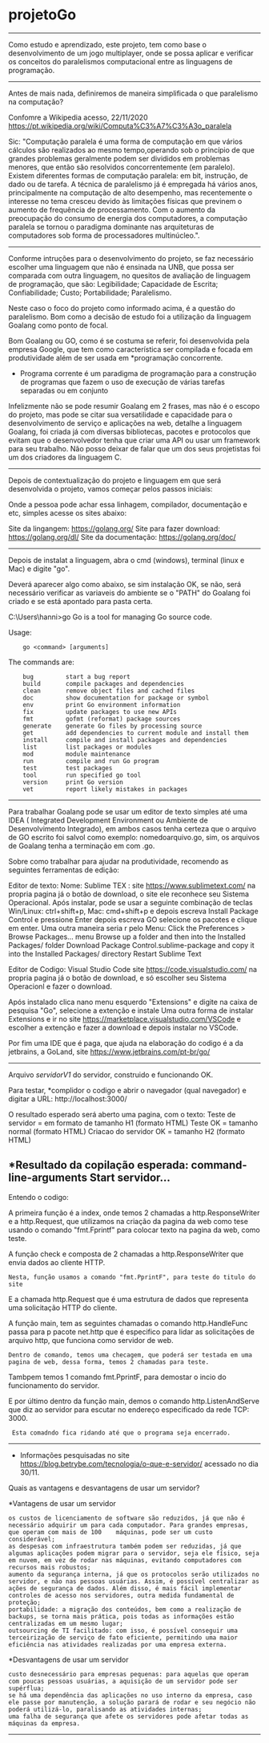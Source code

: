 # projetoGo
----------------------------------------------------------------------------------------------------------------------
Como estudo e aprendizado, este projeto, tem como base o desenvolvimento de um jogo multiplayer, onde se possa aplicar e verificar os conceitos do paralelismos computacional entre as linguagens de programação.

----------------------------------------------------------------------------------------------------------------------

Antes de mais nada, definiremos de maneira simplificada o que paralelismo na computação?

Confomre a Wikipedia acesso, 22/11/2020 <https://pt.wikipedia.org/wiki/Computa%C3%A7%C3%A3o_paralela>

Sic: "Computação paralela é uma forma de computação em que vários cálculos são realizados ao mesmo tempo,operando sob o princípio de que grandes problemas geralmente podem ser divididos em problemas menores, que então são resolvidos concorrentemente (em paralelo). Existem diferentes formas de computação paralela: em bit, instrução, de dado ou de tarefa. A técnica de paralelismo já é empregada há vários anos, principalmente na computação de alto desempenho, mas recentemente o interesse no tema cresceu devido às limitações físicas que previnem o aumento de frequência de processamento. Com o aumento da preocupação do consumo de energia dos computadores, a computação paralela se tornou o paradigma dominante nas arquiteturas de computadores sob forma de processadores multinúcleo.".

-----------------------------------------------------------------------------------------------------------------------
Conforme intruções para o desenvolvimento do projeto, se faz necessário escolher uma linguagem que não é ensinada na UNB, que possa ser comparada com outra linguagem, no quesitos de avaliação de linguagem de programação, que são: 
Legibilidade;
Capacidade de Escrita;
Confiabilidade; 
Custo;
Portabilidade; 
Paralelismo.

Neste caso o foco do projeto como informado acima, é a questão do paralelismo. Bom como a decisão de estudo foi a utilização da linguagem Goalang como ponto de focal.

Bom Goalang ou GO, como é se costuma se referir, foi desenvolvida pela empresa Google, que tem como característica ser compilada e focada em produtividade além de ser usada em *programação concorrente.

* Programa corrente é um paradigma de programação para a construção de programas que fazem o uso de execução de várias tarefas separadas ou em conjunto

Infelizmente não se pode resumir Goalang em 2 frases, mas não é o escopo do projeto, mas pode se citar sua versatilidade e capacidade para o desenvolvimento de serviço e aplicações na web, detalhe a linguagem Goalang, foi criada já com diversas bibliotecas, pacotes e protocolos que evitam que o desenvolvedor tenha que criar uma API ou usar um framework para seu trabalho. Não posso deixar de falar que um dos seus projetistas foi um dos criadores da linguagem C.

-----------------------------------------------------------------------------------------------------------------------
Depois de contextualização do projeto e linguagem em que será desenvolvida o projeto, vamos começar pelos passos iniciais:

Onde a pessoa pode achar essa linhagem, compilador, documentação e etc, simples acesse os sites abaixo:

Site da lingangem: https://golang.org/
Site para fazer download: https://golang.org/dl/
Site da documentação: https://golang.org/doc/

------------------------------------------------------------------------------------------------------------------------
 Depois de instalat a linguagem, abra o cmd (windows), terminal (linux e Mac) e digite "go".
 
 Deverá aparecer algo como abaixo, se sim instalação OK, se não, será necessário verificar as variaveis do ambiente se o "PATH" do Goalang foi criado e se está apontado para pasta certa.
 
 C:\Users\hanni>go
Go is a tool for managing Go source code.

Usage:

        go <command> [arguments]

The commands are:

        bug         start a bug report
        build       compile packages and dependencies
        clean       remove object files and cached files
        doc         show documentation for package or symbol
        env         print Go environment information
        fix         update packages to use new APIs
        fmt         gofmt (reformat) package sources
        generate    generate Go files by processing source
        get         add dependencies to current module and install them
        install     compile and install packages and dependencies
        list        list packages or modules
        mod         module maintenance
        run         compile and run Go program
        test        test packages
        tool        run specified go tool
        version     print Go version
        vet         report likely mistakes in packages

 
-------------------------------------------------------------------------------------------------------------------------------
Para trabalhar Goalang pode se usar um editor de texto simples até uma IDEA ( Integrated Development Environment ou Ambiente de Desenvolvimento Integrado), em ambos casos tenha certeza que o arquivo de GO escrito foi salvol como exemplo: nomedoarquivo.go, sim, os arquivos de Goalang tenha a terminação em com .go.

Sobre como trabalhar para ajudar na produtividade, recomendo as seguintes ferramentas de edição:

Editor de texto: Nome: Sublime TEX : site https://www.sublimetext.com/ na propria pagina já o botão de download, o site ele reconhece seu Sistema Operacional.
Após instalar, 
    pode se usar a seguinte combinação de teclas Win/Linux: ctrl+shift+p, Mac: cmd+shift+p e depois escreva Install Package Control e pressione Enter
    depois escreva GO selecione os pacotes e clique em enter.
Uma outra maneira seria r pelo Menu: 
    Click the Preferences > Browse Packages… menu
    Browse up a folder and then into the Installed Packages/ folder
    Download Package Control.sublime-package and copy it into the Installed Packages/ directory
    Restart Sublime Text

Editor de Codigo: Visual Studio Code site https://code.visualstudio.com/ na propria pagina já o botão de download, e só escolher seu Sistema Operacionl e fazer o download.

Após instalado clica nano menu esquerdo "Extensions" e digite na caixa de pesquisa "Go", selecione a extenção e instale
Uma outra forma de instalar Extensions e ir no site https://marketplace.visualstudio.com/VSCode e escolher a extenção e fazer a download e depois instalar no VSCode.

Por fim uma IDE que é paga, que ajuda na elaboração do codigo é a da jetbrains, a GoLand, site https://www.jetbrains.com/pt-br/go/

------------------------------------------------------------------------------------------------------------------------------------------------------------------

Arquivo *servidorV1* do servidor, construido e funcionando OK.

Para testar, *complidor o codigo e abrir o navegador (qual navegador) e digitar a URL: http://localhost:3000/

O resultado esperado será aberto uma pagina, com o texto: 
Teste de servidor = em formato de tamanho H1 (formato HTML)
Teste OK = tamanho normal (formato HTML)
Criacao do servidor OK = tamanho H2 (formato HTML)

*Resultado da copilação esperada: 
command-line-arguments
Start servidor...
---------------------------------------
Entendo o codigo:

A primeira função é a index, onde temos 2 chamadas a http.ResponseWriter e a http.Request, que utilizamos na criação da pagina da web como tese usando o comando "fmt.Fprintf" para colocar texto na pagina da web, como teste.

A função check e composta de 2 chamadas a http.ResponseWriter que envia dados ao cliente HTTP.
   
    Nesta, função usamos a comando "fmt.PprintF", para teste do titulo do site

E a chamada http.Request que é uma estrutura de dados que representa uma solicitação HTTP do cliente.

A função main, tem as seguintes chamadas o comando http.HandleFunc passa para p pacote net.http que é especifico para lidar as solicitações de arquivo http, que funciona como servidor de web.

    Dentro de comando, temos uma checagem, que poderá ser testada em uma pagina de web, dessa forma, temos 2 chamadas para teste.
    
Tambpem temos 1 comando fmt.PprintF, para demostar o incio do funcionamento do servidor.

E por último dentro da função main, demos o comando http.ListenAndServe que diz ao servidor para escutar no endereço especificado da rede TCP: 3000. 
 
     Esta comadndo fica ridando até que o programa seja encerrado.

------------------------
* Informações pesquisadas no site <https://blog.betrybe.com/tecnologia/o-que-e-servidor/> acessado no dia 30/11.

Quais as vantagens e desvantagens de usar um servidor?

*Vantagens de usar um servidor

    os custos de licenciamento de software são reduzidos, já que não é necessário adquirir um para cada computador. Para grandes empresas, que operam com mais de 100    máquinas, pode ser um custo considerável;
    as despesas com infraestrutura também podem ser reduzidas, já que algumas aplicações podem migrar para o servidor, seja ele físico, seja em nuvem, em vez de rodar nas máquinas, evitando computadores com recursos mais robustos;
    aumento da segurança interna, já que os protocolos serão utilizados no servidor, e não nas pessoas usuárias. Assim, é possível centralizar as ações de segurança de dados. Além disso, é mais fácil implementar controles de acesso nos servidores, outra medida fundamental de proteção;
    portabilidade: a migração dos conteúdos, bem como a realização de backups, se torna mais prática, pois todas as informações estão centralizadas em um mesmo lugar;
    outsourcing de TI facilitado: com isso, é possível conseguir uma terceirização de serviço de fato eficiente, permitindo uma maior eficiência nas atividades realizadas por uma empresa externa.
    
*Desvantagens de usar um servidor

    custo desnecessário para empresas pequenas: para aquelas que operam com poucas pessoas usuárias, a aquisição de um servidor pode ser supérflua;
    se há uma dependência das aplicações no uso interno da empresa, caso ele passe por manutenção, a solução parará de rodar e seu negócio não poderá utilizá-lo, paralisando as atividades internas;
    uma falha de segurança que afete os servidores pode afetar todas as máquinas da empresa.
    
---------------------------------------
